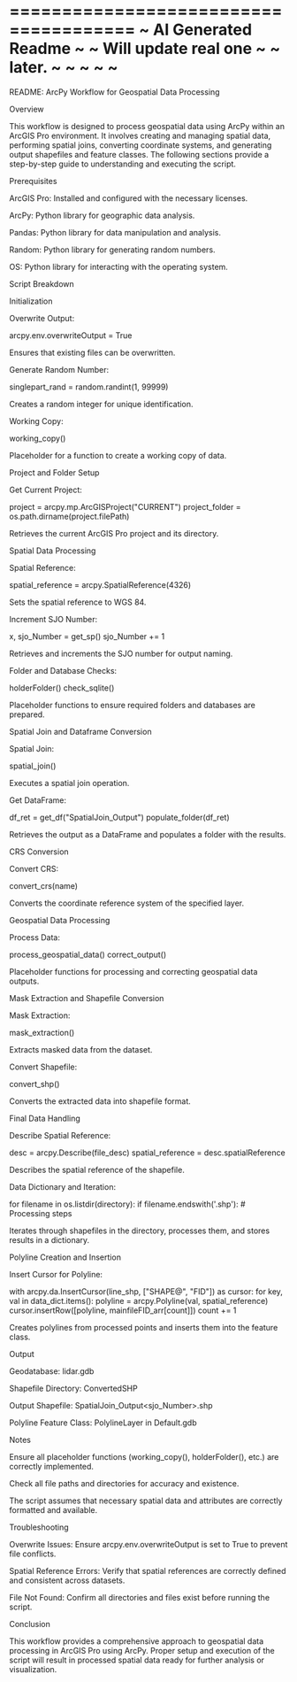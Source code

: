 ======================================
~         AI Generated Readme        ~
~         Will update real one       ~
~         later.                     ~
~                                    ~
~                                    ~
======================================
README: ArcPy Workflow for Geospatial Data Processing

Overview

This workflow is designed to process geospatial data using ArcPy within an ArcGIS Pro environment. It involves creating and managing spatial data, performing spatial joins, converting coordinate systems, and generating output shapefiles and feature classes. The following sections provide a step-by-step guide to understanding and executing the script.

Prerequisites

ArcGIS Pro: Installed and configured with the necessary licenses.

ArcPy: Python library for geographic data analysis.

Pandas: Python library for data manipulation and analysis.

Random: Python library for generating random numbers.

OS: Python library for interacting with the operating system.

Script Breakdown

Initialization

Overwrite Output:

arcpy.env.overwriteOutput = True

Ensures that existing files can be overwritten.

Generate Random Number:

singlepart_rand = random.randint(1, 99999)

Creates a random integer for unique identification.

Working Copy:

working_copy()

Placeholder for a function to create a working copy of data.

Project and Folder Setup

Get Current Project:

project = arcpy.mp.ArcGISProject("CURRENT")
project_folder = os.path.dirname(project.filePath)

Retrieves the current ArcGIS Pro project and its directory.

Spatial Data Processing

Spatial Reference:

spatial_reference = arcpy.SpatialReference(4326)

Sets the spatial reference to WGS 84.

Increment SJO Number:

x, sjo_Number = get_sp()
sjo_Number += 1

Retrieves and increments the SJO number for output naming.

Folder and Database Checks:

holderFolder()
check_sqlite()

Placeholder functions to ensure required folders and databases are prepared.

Spatial Join and Dataframe Conversion

Spatial Join:

spatial_join()

Executes a spatial join operation.

Get DataFrame:

df_ret = get_df("SpatialJoin_Output")
populate_folder(df_ret)

Retrieves the output as a DataFrame and populates a folder with the results.

CRS Conversion

Convert CRS:

convert_crs(name)

Converts the coordinate reference system of the specified layer.

Geospatial Data Processing

Process Data:

process_geospatial_data()
correct_output()

Placeholder functions for processing and correcting geospatial data outputs.

Mask Extraction and Shapefile Conversion

Mask Extraction:

mask_extraction()

Extracts masked data from the dataset.

Convert Shapefile:

convert_shp()

Converts the extracted data into shapefile format.

Final Data Handling

Describe Spatial Reference:

desc = arcpy.Describe(file_desc)
spatial_reference = desc.spatialReference

Describes the spatial reference of the shapefile.

Data Dictionary and Iteration:

for filename in os.listdir(directory):
    if filename.endswith('.shp'):
        # Processing steps

Iterates through shapefiles in the directory, processes them, and stores results in a dictionary.

Polyline Creation and Insertion

Insert Cursor for Polyline:

with arcpy.da.InsertCursor(line_shp, ["SHAPE@", "FID"]) as cursor:
    for key, val in data_dict.items():
        polyline = arcpy.Polyline(val, spatial_reference)
        cursor.insertRow([polyline, mainfileFID_arr[count]])
        count += 1

Creates polylines from processed points and inserts them into the feature class.

Output

Geodatabase: lidar.gdb

Shapefile Directory: ConvertedSHP

Output Shapefile: SpatialJoin_Output<sjo_Number>.shp

Polyline Feature Class: PolylineLayer in Default.gdb

Notes

Ensure all placeholder functions (working_copy(), holderFolder(), etc.) are correctly implemented.

Check all file paths and directories for accuracy and existence.

The script assumes that necessary spatial data and attributes are correctly formatted and available.

Troubleshooting

Overwrite Issues: Ensure arcpy.env.overwriteOutput is set to True to prevent file conflicts.

Spatial Reference Errors: Verify that spatial references are correctly defined and consistent across datasets.

File Not Found: Confirm all directories and files exist before running the script.

Conclusion

This workflow provides a comprehensive approach to geospatial data processing in ArcGIS Pro using ArcPy. Proper setup and execution of the script will result in processed spatial data ready for further analysis or visualization.
